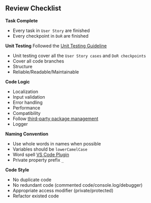 ## Review Checklist

**Task Complete**

- Every task in `User Story` are finished
- Every checkpoint in `DoR` are finished

**Unit Testing**
Followed the [Unit Testing Guideline](https://git.ringcentral.com/Fiji/Fiji-docs/blob/develop/Docs/Process/UnitTestingGuideline.md)

- Unit testing cover all the `User Story cases` and `DoR checkpoints`
- Cover all code branches
- Structure
- Reliable/Readable/Maintainable

**Code Logic**

- Localization
- Input validation
- Error handling
- Performance
- Compatibility
- Follow [third-party package management](https://git.ringcentral.com/Fiji/Fiji-docs/blob/develop/Docs/Process/NormailzedNpmPackage.md)
- Logger

**Naming Convention**

- Use whole words in names when possible
- Variables should be `lowerCamelCase`
- Word spell [VS Code Plugin](https://marketplace.visualstudio.com/items?itemName=streetsidesoftware.code-spell-checker)
- Private property prefix `_`

**Code Style**

- No duplicate code
- No redundant code (commented code/console.log/debugger)
- Appropriate access modifier (private/protected)
- Refactor existed code

